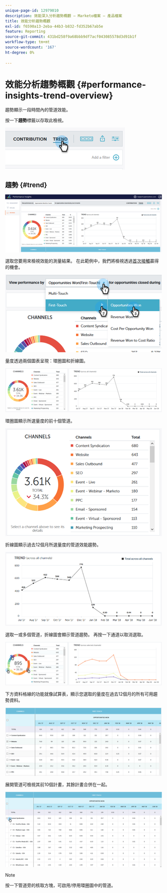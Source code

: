 ```yaml
---
unique-page-id: 12979010
description: 效能深入分析趨勢概觀 — Marketo檔案 — 產品檔案
title: 效能分析趨勢概觀
exl-id: f6590a13-2eba-44b3-b832-fd352b67ab5e
feature: Reporting
source-git-commit: 431bd258f9a68bbb9df7acf043085578d3d91b1f
workflow-type: tm+mt
source-wordcount: '167'
ht-degree: 0%

---
```


# 效能分析趨勢概觀 {#performance-insights-trend-overview}

趨勢顯示一段時間內的管道效能。

按一下&#x200B;**趨勢**&#x200B;標籤以存取此檢視。

![](assets/1.png)

## 趨勢 {#trend}

![](assets/2-1.png)

選取您要用來檢視效能的測量結果。 在此範例中，我們將檢視透過[首次接觸](/help/marketo/product-docs/reporting/revenue-cycle-analytics/revenue-tools/attribution/understanding-attribution.md)贏得的機會。

![](assets/3-2.png)

量度透過兩個圖表呈現：環圈圖和折線圖。

![](assets/4-1.png)

環圈圖顯示所選量度的前十個管道。

![](assets/5-2.png)

折線圖顯示過去12個月所選量度的管道效能趨勢。

![](assets/6-1.png)

選取一或多個管道，折線圖會顯示管道趨勢。 再按一下通道以取消選取。

![](assets/7.png)

下方資料格線的功能就像試算表，顯示您選取的量度在過去12個月的所有可用趨勢資料。

![](assets/8.png)

展開管道可檢視其前10個計畫，其餘計畫合併在一起。

![](assets/9-1.png)

>[!NOTE]
>
>按一下管道旁的核取方塊，可啟用/停用環圈圖中的管道。
